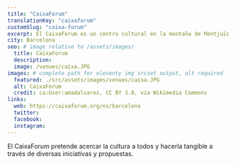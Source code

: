 ```yaml
---
title: "CaixaForum"
translationKey: "caixaforum"
customSlug: "caixa-forum"
excerpt: El CaixaForum es un centro cultural en la montaña de Montjuïc, ubicado en el antiguo edificio Casaramona. una fábrica de estilo modernista.
city: Barcelona
seo: # image relative to /assets/images/
  title: CaixaForum
  description:
  image: /venues/caixa.JPG
images: # complete path for eleventy img srcset output, alt required
  featured: ./src/assets/images/venues/caixa.JPG
  alt: CaixaForum
  credit: ca:User:amadalvarez, CC BY 3.0, via Wikimedia Commons
links:
  web: https://caixaforum.org/es/barcelona
  twitter:
  facebook:
  instagram:
---
```


El CaixaForum pretende acercar la cultura a todos y hacerla tangible a través de diversas iniciativas y propuestas.
